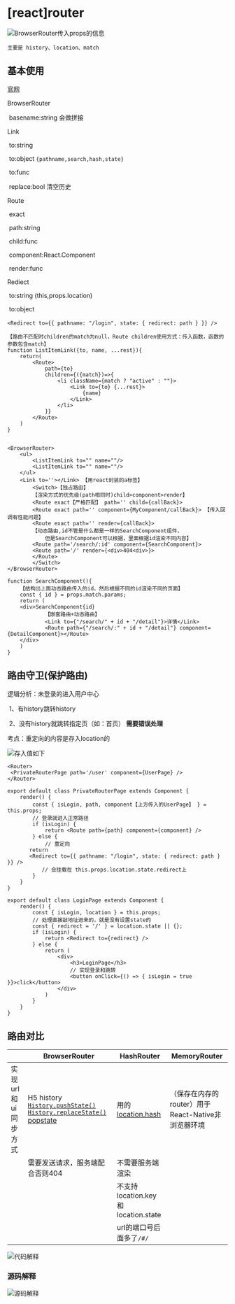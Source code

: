 # \[react\]router

![BrowserRouter传入props的信息](https://zoulam-pic-repo.oss-cn-beijing.aliyuncs.com/img/image-20201024224139008.png)

```
主要是 history、location、match
```

## 基本使用

[官网](https://reactrouter.com/web/api/Redirect/to-string)

BrowserRouter

​	basename:string 会做拼接

Link 

​	 to:string

​	 to:object         `{pathname,search,hash,state}`

​	to:func

​	 replace:bool 清空历史

Route

​	exact

​	path:string

​	child:func

​	component:React.Component

​	render:func

Rediect

​	to:string  (this,props.location)

​	to:object

​			 `<Redirect to={{ pathname: "/login", state: { redirect: path } }} />`

```react
【路由不匹配时children的match为null，Route children使用方式：传入函数，函数的参数包含match】
function ListItemLink({to, name, ...rest}){
    return(
        <Route>
            path={to}
            children={({match})=>{
                <li className={match ? "active" : ""}>
                    <Link to={to} {...rest}>
                        {name}
                    </Link>
                </li>
            }}
        </Route>
    )
}


<BrowserRouter>
    <ul>
        <ListItemLink to="" name=""/> 
        <ListItemLink to="" name=""/> 
    </ul>
	<Link to=''></Link> 【用react封装的a标签】
		<Switch>【独占路由】
		【渲染方式的优先级(path相同时)child>component>render】
		<Route exact【严格匹配】 path='' child={callBack}>
		<Route exact path='' component={MyComponent/callBack}> 【传入回调有性能问题】
		<Route exact path='' render={callBack}>
		【动态路由,id不管是什么都是一样的SearchComponent组件，
            但是SearchComponent可以根据，里面根据id渲染不同内容】
		<Route path='/search/:id' component={SearchComponent}>
		<Route path='/' render={<div>404<div>}>
		</Route>
		</Switch>
</BrowserRouter>

function SearchComponent(){
	【结构出上面动态路由传入的id，然后根据不同的id渲染不同的页面】
	const { id } = props.match.params;
	return (
    <div>SearchComponent{id}
            【嵌套路由+动态路由】
            <Link to={"/search/" + id + "/detail"}>详情</Link>
            <Route path={"/search/:" + id + "/detail"} component={DetailComponent}></Route>
    </div>
    )
}                 
```

## 路由守卫(保护路由)

逻辑分析：未登录的进入用户中心

​								1、有history跳转history

​								2、没有history就跳转指定页（如：首页） **需要错误处理**

考点：重定向的内容是存入location的

![存入值如下](https://zoulam-pic-repo.oss-cn-beijing.aliyuncs.com/img/image-20201024231608619.png)

```react
<Router>
 <PrivateRouterPage path='/user' component={UserPage} />
</Router>

export default class PrivateRouterPage extends Component {
    render() {
        const { isLogin, path, component【上方传入的UserPage】 } = this.props;
        // 登录就进入正常路径
        if (isLogin) {
            return <Route path={path} component={component} />
        } else {
            // 重定向  
       return 
       <Redirect to={{ pathname: "/login", state: { redirect: path } }} />
           // 会挂载在 this.props.location.state.redirect上
        }
    }
}

export default class LoginPage extends Component {
    render() {
        const { isLogin, location } = this.props;
        // 处理直接敲地址进来的，就是没有设置state的
        const { redirect = '/' } = location.state || {};
        if (isLogin) {
            return <Redirect to={redirect} />
        } else {
            return (
                <div>
                    <h3>LoginPage</h3>
                    // 实现登录和跳转
                    <button onClick={() => { isLogin = true }}>click</button>
                </div>
            )
        }
    }
}
```

## 路由对比


|                     | BrowserRouter                                                | HashRouter                                                   | MemoryRouter                                       |
| ------------------- | ------------------------------------------------------------ | ------------------------------------------------------------ | -------------------------------------------------- |
| 实现url和ui同步方式 | H5 history [`History.pushState()`](https://developer.mozilla.org/zh-CN/docs/Web/API/History/pushState) [`History.replaceState()`](https://developer.mozilla.org/zh-CN/docs/Web/API/History/replaceState) [popstate](https://developer.mozilla.org/zh-CN/docs/Web/API/Window/popstate_event) | 用的[location.hash](https://developer.mozilla.org/zh-CN/docs/Web/API/Location/hash) | （保存在内存的router）用于React-Native非浏览器环境 |
|                     | 需要发送请求，服务端配合否则404                              | 不需要服务端渲染                                             |                                                    |
|                     |                                                              | 不支持location.key和location.state                           |                                                    |
|                     |                                                              | url的端口号后面多了`/#/`                                     |                                                    |

![代码解释](https://zoulam-pic-repo.oss-cn-beijing.aliyuncs.com/img/image-20201005161236677.png)

### 源码解释

![源码解释](https://zoulam-pic-repo.oss-cn-beijing.aliyuncs.com/img/image-20201005161859053.png)

